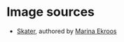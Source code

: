 # Image sources

* [Skater](https://webc.frameright.io/assets/pics/skater.jpg), authored by
  [Marina Ekroos](http://marinaekroos.com/)
